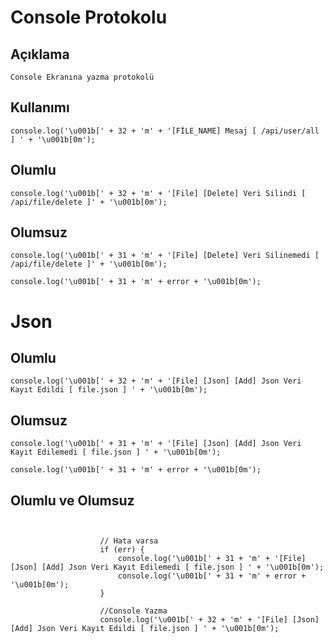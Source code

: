 # Console Protokolu

## Açıklama

```
Console Ekranına yazma protokolü
```

## Kullanımı

```
console.log('\u001b[' + 32 + 'm' + '[FİLE_NAME] Mesaj [ /api/user/all ] ' + '\u001b[0m');
```

## Olumlu

```
console.log('\u001b[' + 32 + 'm' + '[File] [Delete] Veri Silindi [ /api/file/delete ]' + '\u001b[0m');
```

## Olumsuz

```
console.log('\u001b[' + 31 + 'm' + '[File] [Delete] Veri Silinemedi [ /api/file/delete ]' + '\u001b[0m');
```

```
console.log('\u001b[' + 31 + 'm' + error + '\u001b[0m');
```

# Json

## Olumlu

```
console.log('\u001b[' + 32 + 'm' + '[File] [Json] [Add] Json Veri Kayıt Edildi [ file.json ] ' + '\u001b[0m');
```

## Olumsuz

```
console.log('\u001b[' + 31 + 'm' + '[File] [Json] [Add] Json Veri Kayıt Edilemedi [ file.json ] ' + '\u001b[0m');
```

```
console.log('\u001b[' + 31 + 'm' + error + '\u001b[0m');
```

## Olumlu ve Olumsuz

```


					// Hata varsa
					if (err) {
						console.log('\u001b[' + 31 + 'm' + '[File] [Json] [Add] Json Veri Kayıt Edilemedi [ file.json ] ' + '\u001b[0m');
						console.log('\u001b[' + 31 + 'm' + error + '\u001b[0m');
					}

					//Console Yazma
					console.log('\u001b[' + 32 + 'm' + '[File] [Json] [Add] Json Veri Kayıt Edildi [ file.json ] ' + '\u001b[0m');

```
